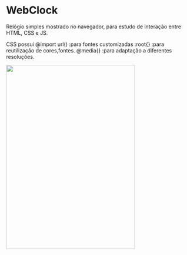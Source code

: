 # WebClock

  Relógio simples mostrado no navegador, para estudo de interação entre HTML, CSS e JS.<br>
  
  CSS possui
    @import url() :para fontes customizadas
    :root{}       :para reutilização de cores,fontes.
    @media{}      :para adaptação a diferentes resoluções. 

  
  <img src="https://raw.githubusercontent.com/LeoHLV/Armazenamento/main/Imagens/WebClock%20img_%20(2).avif"
  height="500"
  width="350"
  />

